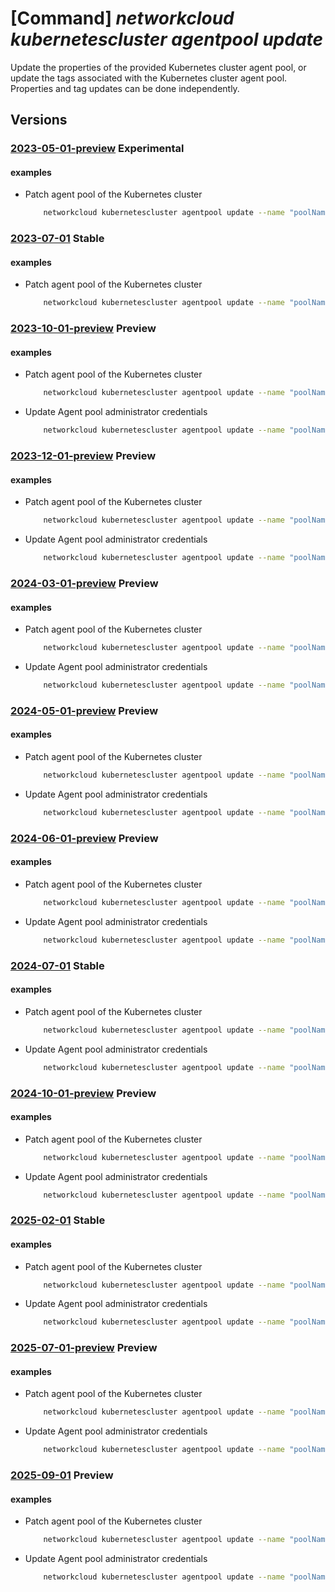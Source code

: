# [Command] _networkcloud kubernetescluster agentpool update_

Update the properties of the provided Kubernetes cluster agent pool, or update the tags associated with the Kubernetes cluster agent pool. Properties and tag updates can be done independently.

## Versions

### [2023-05-01-preview](/Resources/mgmt-plane/L3N1YnNjcmlwdGlvbnMve30vcmVzb3VyY2Vncm91cHMve30vcHJvdmlkZXJzL21pY3Jvc29mdC5uZXR3b3JrY2xvdWQva3ViZXJuZXRlc2NsdXN0ZXJzL3t9L2FnZW50cG9vbHMve30=/2023-05-01-preview.xml) **Experimental**

<!-- mgmt-plane /subscriptions/{}/resourcegroups/{}/providers/microsoft.networkcloud/kubernetesclusters/{}/agentpools/{} 2023-05-01-preview -->

#### examples

- Patch agent pool of the Kubernetes cluster
    ```bash
        networkcloud kubernetescluster agentpool update --name "poolName" --kubernetes-cluster-name "kubernetesClusterName" --resource-group "resourceGroupName" --count 3 --upgrade-settings max-surge="1"
    ```

### [2023-07-01](/Resources/mgmt-plane/L3N1YnNjcmlwdGlvbnMve30vcmVzb3VyY2Vncm91cHMve30vcHJvdmlkZXJzL21pY3Jvc29mdC5uZXR3b3JrY2xvdWQva3ViZXJuZXRlc2NsdXN0ZXJzL3t9L2FnZW50cG9vbHMve30=/2023-07-01.xml) **Stable**

<!-- mgmt-plane /subscriptions/{}/resourcegroups/{}/providers/microsoft.networkcloud/kubernetesclusters/{}/agentpools/{} 2023-07-01 -->

#### examples

- Patch agent pool of the Kubernetes cluster
    ```bash
        networkcloud kubernetescluster agentpool update --name "poolName" --kubernetes-cluster-name "kubernetesClusterName" --resource-group "resourceGroupName" --count 3 --upgrade-settings max-surge="1"
    ```

### [2023-10-01-preview](/Resources/mgmt-plane/L3N1YnNjcmlwdGlvbnMve30vcmVzb3VyY2Vncm91cHMve30vcHJvdmlkZXJzL21pY3Jvc29mdC5uZXR3b3JrY2xvdWQva3ViZXJuZXRlc2NsdXN0ZXJzL3t9L2FnZW50cG9vbHMve30=/2023-10-01-preview.xml) **Preview**

<!-- mgmt-plane /subscriptions/{}/resourcegroups/{}/providers/microsoft.networkcloud/kubernetesclusters/{}/agentpools/{} 2023-10-01-preview -->

#### examples

- Patch agent pool of the Kubernetes cluster
    ```bash
        networkcloud kubernetescluster agentpool update --name "poolName" --kubernetes-cluster-name "kubernetesClusterName" --resource-group "resourceGroupName" --count 3 --upgrade-settings max-surge="1"
    ```

- Update Agent pool administrator credentials
    ```bash
        networkcloud kubernetescluster agentpool update --name "poolName" --kubernetes-cluster-name "kubernetesClusterName" --resource-group "resourceGroupName" --ssh-key-values 'ssh-rsa AAAAB3NzaC1yc2EAAAADAQABAAABgt5SjWU= admin@vm'
    ```

### [2023-12-01-preview](/Resources/mgmt-plane/L3N1YnNjcmlwdGlvbnMve30vcmVzb3VyY2Vncm91cHMve30vcHJvdmlkZXJzL21pY3Jvc29mdC5uZXR3b3JrY2xvdWQva3ViZXJuZXRlc2NsdXN0ZXJzL3t9L2FnZW50cG9vbHMve30=/2023-12-01-preview.xml) **Preview**

<!-- mgmt-plane /subscriptions/{}/resourcegroups/{}/providers/microsoft.networkcloud/kubernetesclusters/{}/agentpools/{} 2023-12-01-preview -->

#### examples

- Patch agent pool of the Kubernetes cluster
    ```bash
        networkcloud kubernetescluster agentpool update --name "poolName" --kubernetes-cluster-name "kubernetesClusterName" --resource-group "resourceGroupName" --count 3 --upgrade-settings max-surge="1"
    ```

- Update Agent pool administrator credentials
    ```bash
        networkcloud kubernetescluster agentpool update --name "poolName" --kubernetes-cluster-name "kubernetesClusterName" --resource-group "resourceGroupName" --ssh-key-values 'ssh-rsa AAAAB3NzaC1yc2EAAAADAQABAAABgt5SjWU= admin@vm'
    ```

### [2024-03-01-preview](/Resources/mgmt-plane/L3N1YnNjcmlwdGlvbnMve30vcmVzb3VyY2Vncm91cHMve30vcHJvdmlkZXJzL21pY3Jvc29mdC5uZXR3b3JrY2xvdWQva3ViZXJuZXRlc2NsdXN0ZXJzL3t9L2FnZW50cG9vbHMve30=/2024-03-01-preview.xml) **Preview**

<!-- mgmt-plane /subscriptions/{}/resourcegroups/{}/providers/microsoft.networkcloud/kubernetesclusters/{}/agentpools/{} 2024-03-01-preview -->

#### examples

- Patch agent pool of the Kubernetes cluster
    ```bash
        networkcloud kubernetescluster agentpool update --name "poolName" --kubernetes-cluster-name "kubernetesClusterName" --resource-group "resourceGroupName" --count 3 --upgrade-settings max-surge="1"
    ```

- Update Agent pool administrator credentials
    ```bash
        networkcloud kubernetescluster agentpool update --name "poolName" --kubernetes-cluster-name "kubernetesClusterName" --resource-group "resourceGroupName" --ssh-key-values 'ssh-rsa AAAAB3NzaC1yc2EAAAADAQABAAABgt5SjWU= admin@vm'
    ```

### [2024-05-01-preview](/Resources/mgmt-plane/L3N1YnNjcmlwdGlvbnMve30vcmVzb3VyY2Vncm91cHMve30vcHJvdmlkZXJzL21pY3Jvc29mdC5uZXR3b3JrY2xvdWQva3ViZXJuZXRlc2NsdXN0ZXJzL3t9L2FnZW50cG9vbHMve30=/2024-05-01-preview.xml) **Preview**

<!-- mgmt-plane /subscriptions/{}/resourcegroups/{}/providers/microsoft.networkcloud/kubernetesclusters/{}/agentpools/{} 2024-05-01-preview -->

#### examples

- Patch agent pool of the Kubernetes cluster
    ```bash
        networkcloud kubernetescluster agentpool update --name "poolName" --kubernetes-cluster-name "kubernetesClusterName" --resource-group "resourceGroupName" --count 3 --upgrade-settings max-surge="1"
    ```

- Update Agent pool administrator credentials
    ```bash
        networkcloud kubernetescluster agentpool update --name "poolName" --kubernetes-cluster-name "kubernetesClusterName" --resource-group "resourceGroupName" --ssh-key-values 'ssh-rsa AAAAB3NzaC1yc2EAAAADAQABAAABgt5SjWU= admin@vm'
    ```

### [2024-06-01-preview](/Resources/mgmt-plane/L3N1YnNjcmlwdGlvbnMve30vcmVzb3VyY2Vncm91cHMve30vcHJvdmlkZXJzL21pY3Jvc29mdC5uZXR3b3JrY2xvdWQva3ViZXJuZXRlc2NsdXN0ZXJzL3t9L2FnZW50cG9vbHMve30=/2024-06-01-preview.xml) **Preview**

<!-- mgmt-plane /subscriptions/{}/resourcegroups/{}/providers/microsoft.networkcloud/kubernetesclusters/{}/agentpools/{} 2024-06-01-preview -->

#### examples

- Patch agent pool of the Kubernetes cluster
    ```bash
        networkcloud kubernetescluster agentpool update --name "poolName" --kubernetes-cluster-name "kubernetesClusterName" --resource-group "resourceGroupName" --count 3 --upgrade-settings max-surge="1"
    ```

- Update Agent pool administrator credentials
    ```bash
        networkcloud kubernetescluster agentpool update --name "poolName" --kubernetes-cluster-name "kubernetesClusterName" --resource-group "resourceGroupName" --ssh-key-values 'ssh-rsa AAAAB3NzaC1yc2EAAAADAQABAAABgt5SjWU= admin@vm'
    ```

### [2024-07-01](/Resources/mgmt-plane/L3N1YnNjcmlwdGlvbnMve30vcmVzb3VyY2Vncm91cHMve30vcHJvdmlkZXJzL21pY3Jvc29mdC5uZXR3b3JrY2xvdWQva3ViZXJuZXRlc2NsdXN0ZXJzL3t9L2FnZW50cG9vbHMve30=/2024-07-01.xml) **Stable**

<!-- mgmt-plane /subscriptions/{}/resourcegroups/{}/providers/microsoft.networkcloud/kubernetesclusters/{}/agentpools/{} 2024-07-01 -->

#### examples

- Patch agent pool of the Kubernetes cluster
    ```bash
        networkcloud kubernetescluster agentpool update --name "poolName" --kubernetes-cluster-name "kubernetesClusterName" --resource-group "resourceGroupName" --count 3 --upgrade-settings max-surge="1"
    ```

- Update Agent pool administrator credentials
    ```bash
        networkcloud kubernetescluster agentpool update --name "poolName" --kubernetes-cluster-name "kubernetesClusterName" --resource-group "resourceGroupName" --ssh-key-values 'ssh-rsa AAAAB3NzaC1yc2EAAAADAQABAAABgt5SjWU= admin@vm'
    ```

### [2024-10-01-preview](/Resources/mgmt-plane/L3N1YnNjcmlwdGlvbnMve30vcmVzb3VyY2Vncm91cHMve30vcHJvdmlkZXJzL21pY3Jvc29mdC5uZXR3b3JrY2xvdWQva3ViZXJuZXRlc2NsdXN0ZXJzL3t9L2FnZW50cG9vbHMve30=/2024-10-01-preview.xml) **Preview**

<!-- mgmt-plane /subscriptions/{}/resourcegroups/{}/providers/microsoft.networkcloud/kubernetesclusters/{}/agentpools/{} 2024-10-01-preview -->

#### examples

- Patch agent pool of the Kubernetes cluster
    ```bash
        networkcloud kubernetescluster agentpool update --name "poolName" --kubernetes-cluster-name "kubernetesClusterName" --resource-group "resourceGroupName" --count 3 --upgrade-settings max-surge="1"
    ```

- Update Agent pool administrator credentials
    ```bash
        networkcloud kubernetescluster agentpool update --name "poolName" --kubernetes-cluster-name "kubernetesClusterName" --resource-group "resourceGroupName" --ssh-key-values 'ssh-rsa AAAAB3NzaC1yc2EAAAADAQABAAABgt5SjWU= admin@vm'
    ```

### [2025-02-01](/Resources/mgmt-plane/L3N1YnNjcmlwdGlvbnMve30vcmVzb3VyY2Vncm91cHMve30vcHJvdmlkZXJzL21pY3Jvc29mdC5uZXR3b3JrY2xvdWQva3ViZXJuZXRlc2NsdXN0ZXJzL3t9L2FnZW50cG9vbHMve30=/2025-02-01.xml) **Stable**

<!-- mgmt-plane /subscriptions/{}/resourcegroups/{}/providers/microsoft.networkcloud/kubernetesclusters/{}/agentpools/{} 2025-02-01 -->

#### examples

- Patch agent pool of the Kubernetes cluster
    ```bash
        networkcloud kubernetescluster agentpool update --name "poolName" --kubernetes-cluster-name "kubernetesClusterName" --resource-group "resourceGroupName" --count 3 --upgrade-settings max-surge="1"
    ```

- Update Agent pool administrator credentials
    ```bash
        networkcloud kubernetescluster agentpool update --name "poolName" --kubernetes-cluster-name "kubernetesClusterName" --resource-group "resourceGroupName" --ssh-key-values 'ssh-rsa AAAAB3NzaC1yc2EAAAADAQABAAABgt5SjWU= admin@vm'
    ```

### [2025-07-01-preview](/Resources/mgmt-plane/L3N1YnNjcmlwdGlvbnMve30vcmVzb3VyY2Vncm91cHMve30vcHJvdmlkZXJzL21pY3Jvc29mdC5uZXR3b3JrY2xvdWQva3ViZXJuZXRlc2NsdXN0ZXJzL3t9L2FnZW50cG9vbHMve30=/2025-07-01-preview.xml) **Preview**

<!-- mgmt-plane /subscriptions/{}/resourcegroups/{}/providers/microsoft.networkcloud/kubernetesclusters/{}/agentpools/{} 2025-07-01-preview -->

#### examples

- Patch agent pool of the Kubernetes cluster
    ```bash
        networkcloud kubernetescluster agentpool update --name "poolName" --kubernetes-cluster-name "kubernetesClusterName" --resource-group "resourceGroupName" --count 3 --upgrade-settings max-surge="1"
    ```

- Update Agent pool administrator credentials
    ```bash
        networkcloud kubernetescluster agentpool update --name "poolName" --kubernetes-cluster-name "kubernetesClusterName" --resource-group "resourceGroupName" --ssh-key-values 'ssh-rsa AAAAB3NzaC1yc2EAAAADAQABAAABgt5SjWU= admin@vm'
    ```

### [2025-09-01](/Resources/mgmt-plane/L3N1YnNjcmlwdGlvbnMve30vcmVzb3VyY2Vncm91cHMve30vcHJvdmlkZXJzL21pY3Jvc29mdC5uZXR3b3JrY2xvdWQva3ViZXJuZXRlc2NsdXN0ZXJzL3t9L2FnZW50cG9vbHMve30=/2025-09-01.xml) **Preview**

<!-- mgmt-plane /subscriptions/{}/resourcegroups/{}/providers/microsoft.networkcloud/kubernetesclusters/{}/agentpools/{} 2025-09-01 -->

#### examples

- Patch agent pool of the Kubernetes cluster
    ```bash
        networkcloud kubernetescluster agentpool update --name "poolName" --kubernetes-cluster-name "kubernetesClusterName" --resource-group "resourceGroupName" --count 3 --upgrade-settings max-surge="1"
    ```

- Update Agent pool administrator credentials
    ```bash
        networkcloud kubernetescluster agentpool update --name "poolName" --kubernetes-cluster-name "kubernetesClusterName" --resource-group "resourceGroupName" --ssh-key-values 'ssh-rsa AAAAB3NzaC1yc2EAAAADAQABAAABgt5SjWU= admin@vm'
    ```
